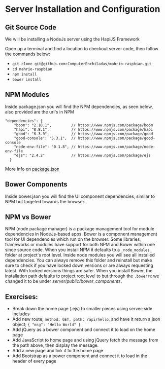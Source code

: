 # Server Installation and Configuration
## Git Source Code
We will be installing a NodeJs server using the HapiJS Framework

Open up a terminal and find a location to checkout server code, then follow the commands below: 
* `git clone git@github.com:ComputerEnchiladas/mahrio-raspbian.git`
* `cd mahrio-raspbian`
* `npm install`
* `bower install`

## NPM Modules
Inside package.json you will find the NPM dependencies, as seen below, also provided are the url's in NPM
```
"dependencies": {
    "boom": "2.10.1",         // https://www.npmjs.com/package/boom
    "hapi": "8.8.1",          // https://www.npmjs.com/package/hapi
    "good": "6.3.0",          // https://www.npmjs.com/package/good
    "good-console": "5.3.1",  // https://www.npmjs.com/package/good-console
    "node-env-file": "0.1.8", // https://www.npmjs.com/package/node-env-file
    "ejs": "2.4.2"            // https://www.npmjs.com/package/ejs
  }
```
More info on [package.json](https://docs.npmjs.com/files/package.json)

## Bower Components
Inside bower.json you will find the UI component dependencies, similar to NPM but targeted towards the browser.

## NPM vs Bower
NPM (node package manager) is a package management tool for module dependencies in NodeJs-based apps. Bower is a component management tool for UI dependencies which run on the browser. Some libraries, frameworks or modules have support for both NPM and Bower within one since source code. When you install NPM it defaults to a `_node_modules_` folder at project's root level. Inside node modules you will see all installed dependencies. You can always remove this folder and reinstall but make sure to check if you have locked down versions or are always requesting latest. With locked versions things are safer. When you install Bower, the installation path defaults to project root level to but through the `.bowerrc` we changed it to be under _server/public/bower_components_.

## Exercises:
* Break down the home page (.ejs) to smaller pieces using server-side includes
* Add new route; `method: GET, path: /api/hello`, and have it return a json object; `{ "msg": "Hello World" }`
* Add jQuery as a bower component and connect it to load on the home page
* Add JavaScript to home page and using jQuery fetch the message from the path above, then display the message.
* Add a new page and link it to the home page
* Add Bootstrap as a bower component and connect it to load in the header of every page
